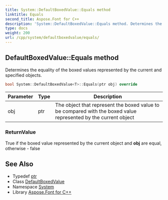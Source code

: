 ```yaml
---
title: System::DefaultBoxedValue::Equals method
linktitle: Equals
second_title: Aspose.Font for C++
description: 'System::DefaultBoxedValue::Equals method. Determines the equality of the boxed values represented by the current and specified objects in C++.'
type: docs
weight: 200
url: /cpp/system/defaultboxedvalue/equals/
---
```

## DefaultBoxedValue::Equals method


Determines the equality of the boxed values represented by the current and specified objects.

```cpp
bool System::DefaultBoxedValue<T>::Equals(ptr obj) override
```


| Parameter | Type | Description |
| --- | --- | --- |
| obj | ptr | The object that represent the boxed value to be compared with the boxed value represented by the current object |

### ReturnValue

True if the boxed value represented by the current object and **obj** are equal, otherwise - false

## See Also

* Typedef [ptr](../../object/ptr/)
* Class [DefaultBoxedValue](../)
* Namespace [System](../../)
* Library [Aspose.Font for C++](../../../)
